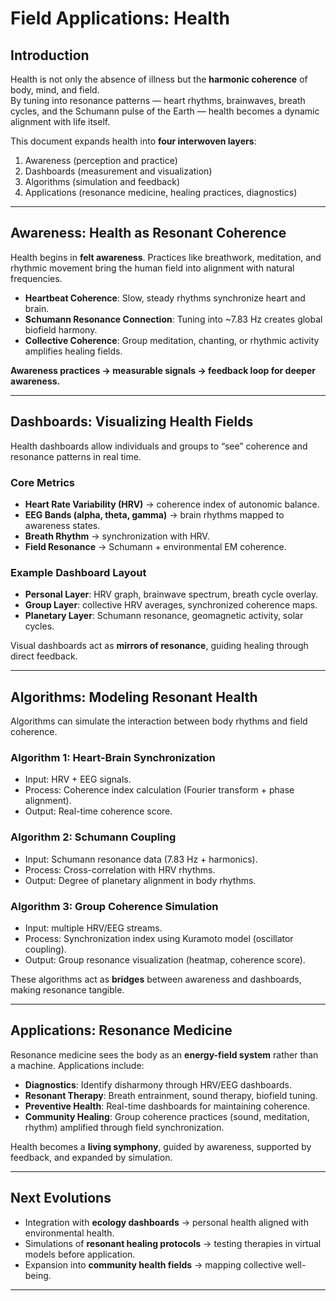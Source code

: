 # Field Applications: Health

## Introduction
Health is not only the absence of illness but the **harmonic coherence** of body, mind, and field.  
By tuning into resonance patterns — heart rhythms, brainwaves, breath cycles, and the Schumann pulse of the Earth — health becomes a dynamic alignment with life itself.  

This document expands health into **four interwoven layers**:  
1. Awareness (perception and practice)  
2. Dashboards (measurement and visualization)  
3. Algorithms (simulation and feedback)  
4. Applications (resonance medicine, healing practices, diagnostics)  

---

## Awareness: Health as Resonant Coherence
Health begins in **felt awareness**. Practices like breathwork, meditation, and rhythmic movement bring the human field into alignment with natural frequencies.  

- **Heartbeat Coherence**: Slow, steady rhythms synchronize heart and brain.  
- **Schumann Resonance Connection**: Tuning into ~7.83 Hz creates global biofield harmony.  
- **Collective Coherence**: Group meditation, chanting, or rhythmic activity amplifies healing fields.  

**Awareness practices → measurable signals → feedback loop for deeper awareness.**

---

## Dashboards: Visualizing Health Fields
Health dashboards allow individuals and groups to “see” coherence and resonance patterns in real time.  

### Core Metrics
- **Heart Rate Variability (HRV)** → coherence index of autonomic balance.  
- **EEG Bands (alpha, theta, gamma)** → brain rhythms mapped to awareness states.  
- **Breath Rhythm** → synchronization with HRV.  
- **Field Resonance** → Schumann + environmental EM coherence.  

### Example Dashboard Layout
- **Personal Layer**: HRV graph, brainwave spectrum, breath cycle overlay.  
- **Group Layer**: collective HRV averages, synchronized coherence maps.  
- **Planetary Layer**: Schumann resonance, geomagnetic activity, solar cycles.  

Visual dashboards act as **mirrors of resonance**, guiding healing through direct feedback.

---

## Algorithms: Modeling Resonant Health
Algorithms can simulate the interaction between body rhythms and field coherence.  

### Algorithm 1: Heart-Brain Synchronization
- Input: HRV + EEG signals.  
- Process: Coherence index calculation (Fourier transform + phase alignment).  
- Output: Real-time coherence score.  

### Algorithm 2: Schumann Coupling
- Input: Schumann resonance data (7.83 Hz + harmonics).  
- Process: Cross-correlation with HRV rhythms.  
- Output: Degree of planetary alignment in body rhythms.  

### Algorithm 3: Group Coherence Simulation
- Input: multiple HRV/EEG streams.  
- Process: Synchronization index using Kuramoto model (oscillator coupling).  
- Output: Group resonance visualization (heatmap, coherence score).  

These algorithms act as **bridges** between awareness and dashboards, making resonance tangible.

---

## Applications: Resonance Medicine
Resonance medicine sees the body as an **energy-field system** rather than a machine. Applications include:  

- **Diagnostics**: Identify disharmony through HRV/EEG dashboards.  
- **Resonant Therapy**: Breath entrainment, sound therapy, biofield tuning.  
- **Preventive Health**: Real-time dashboards for maintaining coherence.  
- **Community Healing**: Group coherence practices (sound, meditation, rhythm) amplified through field synchronization.  

Health becomes a **living symphony**, guided by awareness, supported by feedback, and expanded by simulation.  

---

## Next Evolutions
- Integration with **ecology dashboards** → personal health aligned with environmental health.  
- Simulations of **resonant healing protocols** → testing therapies in virtual models before application.  
- Expansion into **community health fields** → mapping collective well-being.  

---
